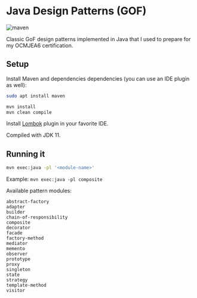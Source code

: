 # Java Design Patterns (GOF)

![maven](https://github.com/epomatti/java-gof-patterns/actions/workflows/maven.yml/badge.svg)

Classic GoF design patterns implemented in Java that I used to prepare for my OCMJEA6 certification.

## Setup

Install Maven and dependencies dependencies (you can use an IDE plugin as well):

```sh
sudo apt install maven

mvn install
mvn clean compile
```

Install [Lombok](https://projectlombok.org/setup/overview) plugin in your favorite IDE.

Compiled with JDK 11.

## Running it

```sh
mvn exec:java -pl '<module-name>'
```

Example: `mvn exec:java -pl composite`

Available pattern modules:

```
abstract-factory
adapter
builder
chain-of-responsibility
composite
decorator
facade
factory-method
mediator
memento
observer
prototype
proxy
singleton
state
strategy
template-method
visitor
```
